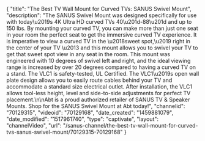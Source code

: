 {
    "title": "The Best TV Wall Mount for Curved TVs: SANUS Swivel Mount",
    "description": "The SANUS Swivel Mount was designed specifically for use with today\u2019s 4K Ultra HD curved TVs 40\u201d-88\u201d and up to 150 lbs. By mounting your curved TV, you can make more than just one seat in your room the perfect seat to get the immersive curved TV experience. It is imperative to view a curved TV in the \u2018sweet spot,\u2019 right in the center of your TV \u2013 and this mount allows you to swivel your TV to get that sweet spot view in any seat in the room. This mount was engineered with 10 degrees of swivel left and right, and the ideal viewing range is increased by over 20 degrees compared to having a curved TV on a stand. The VLC1 is safety-tested, UL Certified. The VLC1\u2019s open wall plate design allows you to easily route cables behind your TV and accommodate a standard size electrical outlet. After installation, the VLC1 allows tool-less height, level and side-to-side adjustments for perfect TV placement.\n\nAbt is a proud authorized retailer of SANUS TV & Speaker Mounts. Shop for the SANUS Swivel Mount at Abt today!",
    "channelid": "70129315",
    "videoid": "70129168",
    "date_created": "1459881079",
    "date_modified": "1517961740",
    "type": "captivate",
    "layout": "channelVideo",
    "url": "\/sanus-channel\/the-best-tv-wall-mount-for-curved-tvs-sanus-swivel-mount\/70129315-70129168"
}